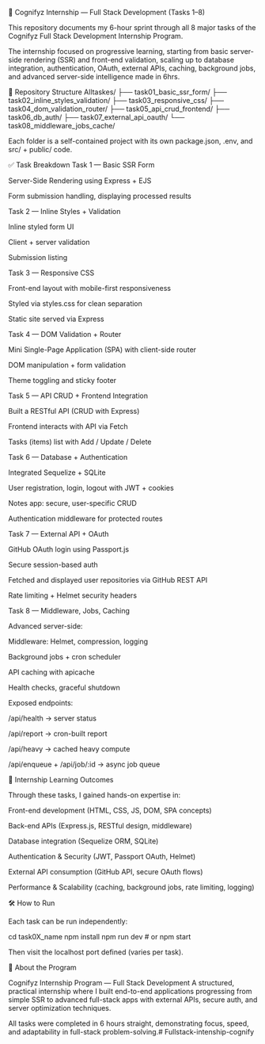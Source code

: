 🚀 Cognifyz Internship — Full Stack Development (Tasks 1–8)

This repository documents my 6-hour sprint through all 8 major tasks of the Cognifyz Full Stack Development Internship Program.

The internship focused on progressive learning, starting from basic server-side rendering (SSR) and front-end validation, scaling up to database integration, authentication, OAuth, external APIs, caching, background jobs, and advanced server-side intelligence made in 6hrs.

📂 Repository Structure
Alltaskes/
├── task01_basic_ssr_form/
├── task02_inline_styles_validation/
├── task03_responsive_css/
├── task04_dom_validation_router/
├── task05_api_crud_frontend/
├── task06_db_auth/
├── task07_external_api_oauth/
└── task08_middleware_jobs_cache/


Each folder is a self-contained project with its own package.json, .env, and src/ + public/ code.

✅ Task Breakdown
Task 1 — Basic SSR Form

Server-Side Rendering using Express + EJS

Form submission handling, displaying processed results

Task 2 — Inline Styles + Validation

Inline styled form UI

Client + server validation

Submission listing

Task 3 — Responsive CSS

Front-end layout with mobile-first responsiveness

Styled via styles.css for clean separation

Static site served via Express

Task 4 — DOM Validation + Router

Mini Single-Page Application (SPA) with client-side router

DOM manipulation + form validation

Theme toggling and sticky footer

Task 5 — API CRUD + Frontend Integration

Built a RESTful API (CRUD with Express)

Frontend interacts with API via Fetch

Tasks (items) list with Add / Update / Delete

Task 6 — Database + Authentication

Integrated Sequelize + SQLite

User registration, login, logout with JWT + cookies

Notes app: secure, user-specific CRUD

Authentication middleware for protected routes

Task 7 — External API + OAuth

GitHub OAuth login using Passport.js

Secure session-based auth

Fetched and displayed user repositories via GitHub REST API

Rate limiting + Helmet security headers

Task 8 — Middleware, Jobs, Caching

Advanced server-side:

Middleware: Helmet, compression, logging

Background jobs + cron scheduler

API caching with apicache

Health checks, graceful shutdown

Exposed endpoints:

/api/health → server status

/api/report → cron-built report

/api/heavy → cached heavy compute

/api/enqueue + /api/job/:id → async job queue

🔑 Internship Learning Outcomes

Through these tasks, I gained hands-on expertise in:

Front-end development (HTML, CSS, JS, DOM, SPA concepts)

Back-end APIs (Express.js, RESTful design, middleware)

Database integration (Sequelize ORM, SQLite)

Authentication & Security (JWT, Passport OAuth, Helmet)

External API consumption (GitHub API, secure OAuth flows)

Performance & Scalability (caching, background jobs, rate limiting, logging)

🛠️ How to Run

Each task can be run independently:

cd task0X_name
npm install
npm run dev   # or npm start


Then visit the localhost port defined (varies per task).

🌟 About the Program

Cognifyz Internship Program — Full Stack Development
A structured, practical internship where I built end-to-end applications progressing from simple SSR to advanced full-stack apps with external APIs, secure auth, and server optimization techniques.

All tasks were completed in 6 hours straight, demonstrating focus, speed, and adaptability in full-stack problem-solving.# Fullstack-intenship-cognify
